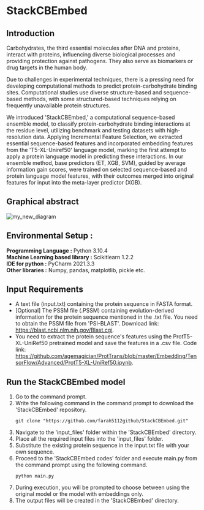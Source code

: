 # StackCBEmbed
## Introduction 

Carbohydrates, the third essential molecules after DNA and proteins, interact with proteins, influencing diverse biological processes and providing protection against pathogens. They also serve as biomarkers or drug targets in the human body.

Due to challenges in experimental techniques, there is a pressing need for developing computational methods to predict protein-carbohydrate binding sites. Computational studies use diverse structure-based and sequence-based methods, with some structured-based techniques relying on frequently unavailable protein structures.

We introduced 'StackCBEmbed,' a computational sequence-based ensemble model, to classify protein-carbohydrate binding interactions at the residue level, utilizing benchmark and testing datasets with high-resolution data. Applying Incremental Feature Selection, we extracted essential sequence-based features and incorporated embedding features from the 'T5-XL-Uniref50' language model, marking the first attempt to apply a protein language model in predicting these interactions. In our ensemble method, base predictors (ET, XGB, SVM), guided by average information gain scores, were trained on selected sequence-based and protein language model features, with their outcomes merged into original features for input into the meta-layer predictor (XGB).

## Graphical abstract
![my_new_diagram](https://github.com/farah5112github/StackCBEmbed/assets/60771070/10e0001e-6a61-4b76-ac7e-2c0c2922b393)

## Environmental Setup :
**Programming Language :** Python 3.10.4 <br />
**Machine Learning based library :** Scikitlearn 1.2.2 <br />
**IDE for python :** PyCharm 2021.3.3 <br />
**Other libraries :** Numpy, pandas, matplotlib, pickle etc.

## Input Requirements
- A text file (input.txt) containing the protein sequence in FASTA format.
- [Optional] The PSSM file (.PSSM) containing evolution-derived information for the protein sequence mentioned in the .txt file.
  You need to obtain the PSSM file from 'PSI-BLAST'. Download link: https://blast.ncbi.nlm.nih.gov/Blast.cgi.
- You need to extract the protein sequence's features using the ProtT5-XL-UniRef50 pretrained model and save the features in a .csv file.
  Code link: https://github.com/agemagician/ProtTrans/blob/master/Embedding/TensorFlow/Advanced/ProtT5-XL-UniRef50.ipynb.


## Run the StackCBEmbed model
1. Go to the command prompt.
2. Write the following command in the command prompt to download the 'StackCBEmbed' repository.
   ```plaintext
   git clone "https://github.com/farah5112github/StackCBEmbed.git"
3. Navigate to the 'input_files' folder within the 'StackCBEmbed' directory.
4. Place all the required input files into the 'input_files' folder.
5. Substitute the existing protein sequence in the input.txt file with your own sequence. 
6. Proceed to the 'StackCBEmbed codes' folder and execute main.py from the command prompt using the following command. 
   ```plaintext
   python main.py
7. During execution, you will be prompted to choose between using the original model or the model with embeddings only.
8. The output files will be created in the 'StackCBEmbed' directory.
